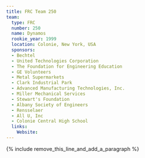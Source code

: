 ```yaml
---
title: FRC Team 250
team:
  type: FRC
  number: 250
  name: Dynamos
  rookie_year: 1999
  location: Colonie, New York, USA
  sponsors:
  - Bechtel
  - United Technologies Corporation
  - The Foundation for Engineering Education
  - GE Volunteers
  - Metal Supermarkets
  - Clark Industrial Park
  - Advanced Manufacturing Technologies, Inc.
  - Miller Mechanical Services
  - Stewart's Foundation
  - Albany Society of Engineers
  - Rensselaer
  - All U, Inc
  - Colonie Central High School
  links:
    Website:
---
```


{% include remove_this_line_and_add_a_paragraph %}
